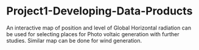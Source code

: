 # Project1-Developing-Data-Products
An interactive map of position and level of Global Horizontal radiation can be used for selecting places for Photo 
voltaic generation with further studies. Similar map can be done for wind generation.
